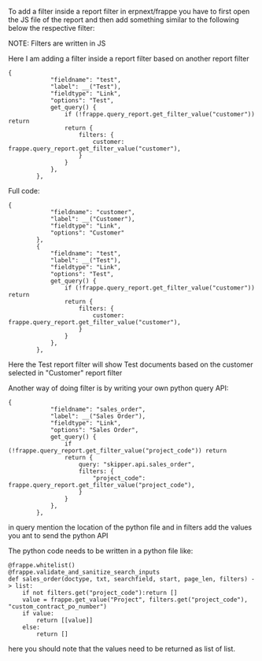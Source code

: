 To add a filter inside a report filter in erpnext/frappe you have to first open the JS file of the report and then add something similar to the following below the respective filter:

NOTE: Filters are written in JS

Here I am adding a filter inside a report filter based on another report filter
```
{
			"fieldname": "test",
			"label": __("Test"),
			"fieldtype": "Link",
			"options": "Test",
			get_query() {
				if (!frappe.query_report.get_filter_value("customer")) return
				return {
					filters: {
						customer: frappe.query_report.get_filter_value("customer"),
					}
				}
			},
		},
```

Full code:
```
{
			"fieldname": "customer",
			"label": __("Customer"),
			"fieldtype": "Link",
			"options": "Customer"
		},
		{
			"fieldname": "test",
			"label": __("Test"),
			"fieldtype": "Link",
			"options": "Test",
			get_query() {
				if (!frappe.query_report.get_filter_value("customer")) return
				return {
					filters: {
						customer: frappe.query_report.get_filter_value("customer"),
					}
				}
			},
		},
```
Here the Test report filter will show Test documents based on the customer selected in "Customer" report filter


Another way of doing filter is by writing your own python query API:

```
{
			"fieldname": "sales_order",
			"label": __("Sales Order"),
			"fieldtype": "Link",
			"options": "Sales Order",
			get_query() {
				if (!frappe.query_report.get_filter_value("project_code")) return
				return {
					query: "skipper.api.sales_order",
					filters: {
						"project_code": frappe.query_report.get_filter_value("project_code"),
					}
				}
			},
		},
```

in query mention the location of the python file and in filters add the values you ant to send the python API

The python code needs to be written in a python file like:

```
@frappe.whitelist()
@frappe.validate_and_sanitize_search_inputs
def sales_order(doctype, txt, searchfield, start, page_len, filters) -> list:
	if not filters.get("project_code"):return []
	value = frappe.get_value("Project", filters.get("project_code"), "custom_contract_po_number")
	if value:
		return [[value]]
	else: 
		return []
```

here you should note that the values need to be returned as list of list.
